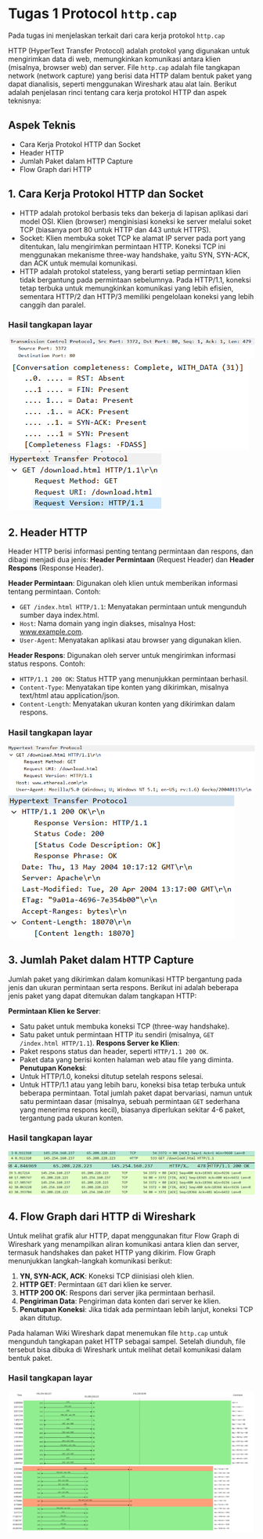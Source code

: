 
# Tugas 1 Protocol `http.cap`

Pada tugas ini menjelaskan terkait dari cara kerja protokol `http.cap`

HTTP (HyperText Transfer Protocol) adalah protokol yang digunakan untuk mengirimkan data di web, memungkinkan komunikasi antara klien (misalnya, browser web) dan server. File `http.cap` adalah file tangkapan network (network capture) yang berisi data HTTP dalam bentuk paket yang dapat dianalisis, seperti menggunakan Wireshark atau alat lain. Berikut adalah penjelasan rinci tentang cara kerja protokol HTTP dan aspek teknisnya:


## Aspek Teknis

- Cara Kerja Protokol HTTP dan Socket
- Header HTTP
- Jumlah Paket dalam HTTP Capture
- Flow Graph dari HTTP


## 1. Cara Kerja Protokol HTTP dan Socket

- HTTP adalah protokol berbasis teks dan bekerja di lapisan aplikasi dari model OSI. Klien (browser) menginisiasi koneksi ke server melalui soket TCP (biasanya port 80 untuk HTTP dan 443 untuk HTTPS).
- Socket: Klien membuka soket TCP ke alamat IP server pada port yang ditentukan, lalu mengirimkan permintaan HTTP. Koneksi TCP ini menggunakan mekanisme three-way handshake, yaitu SYN, SYN-ACK, dan ACK untuk memulai komunikasi.
- HTTP adalah protokol stateless, yang berarti setiap permintaan klien tidak bergantung pada permintaan sebelumnya. Pada HTTP/1.1, koneksi tetap terbuka untuk memungkinkan komunikasi yang lebih efisien, sementara HTTP/2 dan HTTP/3 memiliki pengelolaan koneksi yang lebih canggih dan paralel.

### Hasil tangkapan layar
![Port HTML](https://github.com/infans4/Tugas-1_Penjelasan-Protokol-http.cap/blob/main/assets/Port%20HTML.png)
![Socket](https://github.com/infans4/Tugas-1_Penjelasan-Protokol-http.cap/blob/main/assets/Socket.png)
![HTTP1.1](https://github.com/infans4/Tugas-1_Penjelasan-Protokol-http.cap/blob/main/assets/HTTP1.1.png)

## 2. Header HTTP

Header HTTP berisi informasi penting tentang permintaan dan respons, dan dibagi menjadi dua jenis: **Header Permintaan** (Request Header) dan **Header Respons** (Response Header).

**Header Permintaan**: Digunakan oleh klien untuk memberikan informasi tentang permintaan. Contoh:
- `GET /index.html HTTP/1.1`: Menyatakan permintaan untuk mengunduh sumber daya index.html.
- `Host`: Nama domain yang ingin diakses, misalnya Host: www.example.com.
- `User-Agent`: Menyatakan aplikasi atau browser yang digunakan klien.

**Header Respons**: Digunakan oleh server untuk mengirimkan informasi status respons. Contoh:
- `HTTP/1.1 200 OK`: Status HTTP yang menunjukkan permintaan berhasil.
- `Content-Type`: Menyatakan tipe konten yang dikirimkan, misalnya text/html atau application/json.
- `Content-Length`: Menyatakan ukuran konten yang dikirimkan dalam respons.

### Hasil tangkapan layar
![HTTP Get](https://github.com/infans4/Tugas-1_Penjelasan-Protokol-http.cap/blob/main/assets/HTTP%20Get.png)
![HTTP Response](https://github.com/infans4/Tugas-1_Penjelasan-Protokol-http.cap/blob/main/assets/HTTP%20Response.png)
## 3. Jumlah Paket dalam HTTP Capture

Jumlah paket yang dikirimkan dalam komunikasi HTTP bergantung pada jenis dan ukuran permintaan serta respons. Berikut ini adalah beberapa jenis paket yang dapat ditemukan dalam tangkapan HTTP:

**Permintaan Klien ke Server**:
- Satu paket untuk membuka koneksi TCP (three-way handshake).
- Satu paket untuk permintaan HTTP itu sendiri (misalnya, `GET /index.html HTTP/1.1`).
**Respons Server ke Klien**:
- Paket respons status dan header, seperti `HTTP/1.1 200 OK`.
- Paket data yang berisi konten halaman web atau file yang diminta.
**Penutupan Koneksi**:
- Untuk HTTP/1.0, koneksi ditutup setelah respons selesai.
- Untuk HTTP/1.1 atau yang lebih baru, koneksi bisa tetap terbuka untuk beberapa permintaan.
Total jumlah paket dapat bervariasi, namun untuk satu permintaan dasar (misalnya, sebuah permintaan `GET` sederhana yang menerima respons kecil), biasanya diperlukan sekitar 4-6 paket, tergantung pada ukuran konten.
### Hasil tangkapan layar
![Client to Server](https://github.com/infans4/Tugas-1_Penjelasan-Protokol-http.cap/blob/main/assets/Client%20to%20Server.png)
![Server to Client](https://github.com/infans4/Tugas-1_Penjelasan-Protokol-http.cap/blob/main/assets/Server%20to%20Client.png)
![Close conn](https://github.com/infans4/Tugas-1_Penjelasan-Protokol-http.cap/blob/main/assets/Close%20conn.png)
## 4. Flow Graph dari HTTP di Wireshark

Untuk melihat grafik alur HTTP, dapat menggunakan fitur Flow Graph di Wireshark yang menampilkan aliran komunikasi antara klien dan server, termasuk handshakes dan paket HTTP yang dikirim. Flow Graph menunjukkan langkah-langkah komunikasi berikut:

1. **YN, SYN-ACK, ACK**: Koneksi TCP diinisiasi oleh klien.
2. **HTTP GET**: Permintaan `GET` dari klien ke server.
3. **HTTP 200 OK**: Respons dari server jika permintaan berhasil.
4. **Pengiriman Data**: Pengiriman data konten dari server ke klien.
5. **Penutupan Koneksi**: Jika tidak ada permintaan lebih lanjut, koneksi TCP akan ditutup.

Pada halaman Wiki Wireshark dapat menemukan file `http.cap` untuk mengunduh tangkapan paket HTTP sebagai sampel. Setelah diunduh, file tersebut bisa dibuka di Wireshark untuk melihat detail komunikasi dalam bentuk paket.
### Hasil tangkapan layar
![Flow1](https://github.com/infans4/Tugas-1_Penjelasan-Protokol-http.cap/blob/main/assets/Flow1.png)
![Flow2](https://github.com/infans4/Tugas-1_Penjelasan-Protokol-http.cap/blob/main/assets/Flow2.png)
